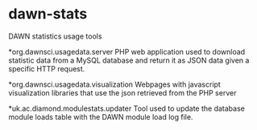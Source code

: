 dawn-stats
==========

DAWN statistics usage tools

*org.dawnsci.usagedata.server
PHP web application used to download statistic data from a MySQL database and return it as JSON data given a specific HTTP request.

*org.dawnsci.usagedata.visualization
Webpages with javascript visualization libraries that use the json retrieved from the PHP server

*uk.ac.diamond.modulestats.updater
Tool used to update the database module loads table with the DAWN module load log file.
